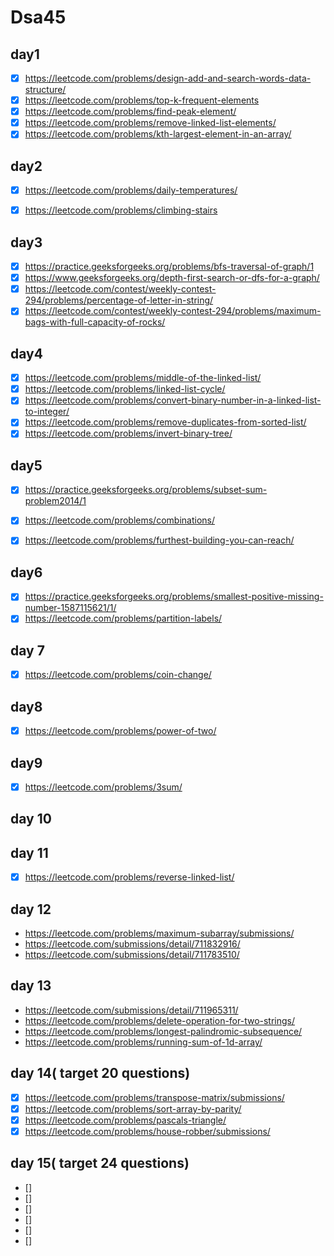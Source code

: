 # Dsa45
## day1
- [x] https://leetcode.com/problems/design-add-and-search-words-data-structure/
- [x] https://leetcode.com/problems/top-k-frequent-elements
- [x] https://leetcode.com/problems/find-peak-element/
- [x] https://leetcode.com/problems/remove-linked-list-elements/
- [x] https://leetcode.com/problems/kth-largest-element-in-an-array/
## day2 


- [x] https://leetcode.com/problems/daily-temperatures/
- [x] https://leetcode.com/problems/climbing-stairs



## day3

- [x] https://practice.geeksforgeeks.org/problems/bfs-traversal-of-graph/1
- [x] https://www.geeksforgeeks.org/depth-first-search-or-dfs-for-a-graph/
- [x] https://leetcode.com/contest/weekly-contest-294/problems/percentage-of-letter-in-string/
- [x] https://leetcode.com/contest/weekly-contest-294/problems/maximum-bags-with-full-capacity-of-rocks/

## day4
- [x] https://leetcode.com/problems/middle-of-the-linked-list/
- [x] https://leetcode.com/problems/linked-list-cycle/
- [x] https://leetcode.com/problems/convert-binary-number-in-a-linked-list-to-integer/
- [x] https://leetcode.com/problems/remove-duplicates-from-sorted-list/
- [x] https://leetcode.com/problems/invert-binary-tree/

## day5
- [x] https://practice.geeksforgeeks.org/problems/subset-sum-problem2014/1
- [x] https://leetcode.com/problems/combinations/
- [x] https://leetcode.com/problems/furthest-building-you-can-reach/


## day6
- [x] https://practice.geeksforgeeks.org/problems/smallest-positive-missing-number-1587115621/1/
- [x] https://leetcode.com/problems/partition-labels/

## day 7
- [x] https://leetcode.com/problems/coin-change/



## day8
- [x] https://leetcode.com/problems/power-of-two/

## day9
- [x] https://leetcode.com/problems/3sum/


## day 10


## day 11
- [x] https://leetcode.com/problems/reverse-linked-list/

## day 12
- https://leetcode.com/problems/maximum-subarray/submissions/
- https://leetcode.com/submissions/detail/711832916/
- https://leetcode.com/submissions/detail/711783510/

## day 13
- https://leetcode.com/submissions/detail/711965311/
- https://leetcode.com/problems/delete-operation-for-two-strings/
- https://leetcode.com/problems/longest-palindromic-subsequence/
- https://leetcode.com/problems/running-sum-of-1d-array/

## day 14( target 20 questions)
- [x] https://leetcode.com/problems/transpose-matrix/submissions/ 
- [x] https://leetcode.com/problems/sort-array-by-parity/
- [x] https://leetcode.com/problems/pascals-triangle/
- [x] https://leetcode.com/problems/house-robber/submissions/

## day 15( target 24 questions)
- [] 
- [] 
- [] 
- [] 
- [] 
- [] 




